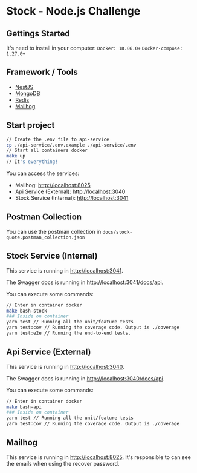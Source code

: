 # Stock - Node.js Challenge
## Gettings Started
It's need to install in your computer:
`Docker: 18.06.0+`
`Docker-compose: 1.27.0+`

## Framework / Tools
- [NestJS](https://nestjs.com/)
- [MongoDB](https://www.mongodb.com/)
- [Redis](https://redis.io/)
- [Mailhog](https://github.com/mailhog/MailHog)

## Start project
```bash
// Create the .env file to api-service
cp ./api-service/.env.example ./api-service/.env
// Start all containers docker
make up
// It's everything!
```
You can access the services:
- Mailhog: [http://localhost:8025](http://localhost:8025)
- Api Service (External): [http://localhost:3040](http://localhost:3040)
- Stock Service (Internal): [http://localhost:3041](http://localhost:3041)

## Postman Collection
You can use the postman collection in `docs/stock-quote.postman_collection.json`

## Stock Service (Internal)
This service is running in [http://localhost:3041](http://localhost:3041).

The Swagger docs is running in [http://localhost:3041/docs/api](http://localhost:3041/docs/api).

You can execute some commands:
```bash
// Enter in container docker
make bash-stock
### Inside on container
yarn test // Running all the unit/feature tests
yarn test:cov // Running the coverage code. Output is ./coverage
yarn test:e2e // Running the end-to-end tests.
```

## Api Service (External)
This service is running in [http://localhost:3040](http://localhost:3040).

The Swagger docs is running in [http://localhost:3040/docs/api](http://localhost:3040/docs/api).

You can execute some commands:
```bash
// Enter in container docker
make bash-api
### Inside on container
yarn test // Running all the unit/feature tests
yarn test:cov // Running the coverage code. Output is ./coverage
```

## Mailhog
This service is running in [http://localhost:8025](http://localhost:8025).
It's responsible to can see the emails when using the recover password.

